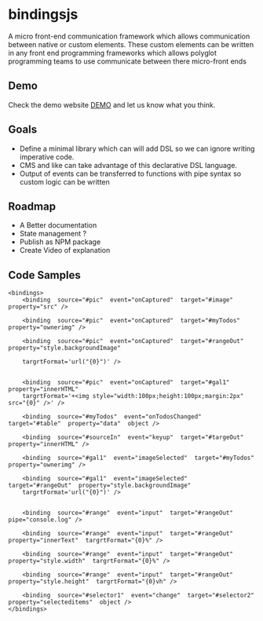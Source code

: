  # bindingsjs
 
 A micro front-end communication framework which allows communication between native or custom elements. These custom elements can be written in any front end programming frameworks which allows polyglot programming teams to use communicate between there micro-front ends	


## Demo 
Check the demo website [DEMO](https://bindingjs.netlify.app/) and let us know what you think.



## Goals

 - Define a minimal library which can will add DSL so we can ignore
       writing imperative code. 	
- CMS and like can take advantage of this  declarative DSL language.
- Output of events can be transferred to functions with pipe syntax so custom logic can be written 

## Roadmap 
- A Better documentation
- State management ?
- Publish as NPM package 
- Create Video of explanation





## Code Samples

    <bindings>
	    <binding  source="#pic"  event="onCaptured"  target="#image"  property="src" />
	    
	    <binding  source="#pic"  event="onCaptured"  target="#myTodos"  property="ownerimg" />
	    
	    <binding  source="#pic"  event="onCaptured"  target="#rangeOut"  property="style.backgroundImage"
	    
	    targrtFormat='url("{0}")' />
	    
	    
	    <binding  source="#pic"  event="onCaptured"  target="#gal1"  property="innerHTML"
	    targrtFormat='+<img style="width:100px;height:100px;margin:2px" src="{0}" />' />
	    
	    <binding  source="#myTodos"  event="onTodosChanged"  target="#table"  property="data"  object />
	   
	    <binding  source="#sourceIn"  event="keyup"  target="#targeOut"  property="innerHTML" />
	     
	    <binding  source="#gal1"  event="imageSelected"  target="#myTodos"  property="ownerimg" />
	    
	    <binding  source="#gal1"  event="imageSelected"  target="#rangeOut"  property="style.backgroundImage"
	    targrtFormat='url("{0}")' />

	    
	    <binding  source="#range"  event="input"  target="#rangeOut"  pipe="console.log" />
	    	    
	    <binding  source="#range"  event="input"  target="#rangeOut"  property="innerText"  targrtFormat="{0}%" />
	    
	    <binding  source="#range"  event="input"  target="#rangeOut"  property="style.width"  targrtFormat="{0}%" />
	    
	    <binding  source="#range"  event="input"  target="#rangeOut"  property="style.height"  targrtFormat="{0}vh" />
	    
	    <binding  source="#selector1"  event="change"  target="#selector2"  property="selecteditems"  object />
    </bindings>

